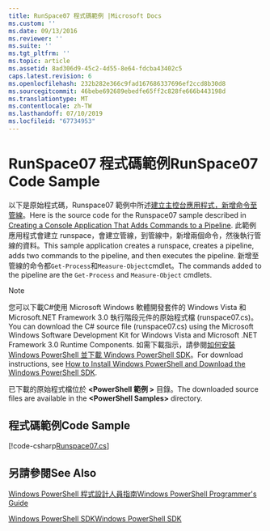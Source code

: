```yaml
---
title: RunSpace07 程式碼範例 |Microsoft Docs
ms.custom: ''
ms.date: 09/13/2016
ms.reviewer: ''
ms.suite: ''
ms.tgt_pltfrm: ''
ms.topic: article
ms.assetid: 8ad306d9-45c2-4d55-8e64-fdcba43402c5
caps.latest.revision: 6
ms.openlocfilehash: 232b282e366c9fad167686337696ef2ccd8b30d8
ms.sourcegitcommit: 46bebe692689ebedfe65ff2c828fe666b443198d
ms.translationtype: MT
ms.contentlocale: zh-TW
ms.lasthandoff: 07/10/2019
ms.locfileid: "67734953"
---
```

# <a name="runspace07-code-sample"></a><span data-ttu-id="64368-102">RunSpace07 程式碼範例</span><span class="sxs-lookup"><span data-stu-id="64368-102">RunSpace07 Code Sample</span></span>

<span data-ttu-id="64368-103">以下是原始程式碼，Runspace07 範例中所述[建立主控台應用程式，新增命令至管線](https://msdn.microsoft.com/en-us/01eb7808-e97b-4905-80be-9e2fa38c262e)。</span><span class="sxs-lookup"><span data-stu-id="64368-103">Here is the source code for the Runspace07 sample described in [Creating a Console Application That Adds Commands to a Pipeline](https://msdn.microsoft.com/en-us/01eb7808-e97b-4905-80be-9e2fa38c262e).</span></span> <span data-ttu-id="64368-104">此範例應用程式會建立 runspace，會建立管線，到管線中，新增兩個命令，然後執行管線的資料。</span><span class="sxs-lookup"><span data-stu-id="64368-104">This sample application creates a runspace, creates a pipeline, adds two commands to the pipeline, and then executes the pipeline.</span></span> <span data-ttu-id="64368-105">新增至管線的命令都`Get-Process`和`Measure-Object`cmdlet。</span><span class="sxs-lookup"><span data-stu-id="64368-105">The commands added to the pipeline are the `Get-Process` and `Measure-Object` cmdlets.</span></span>

> [!NOTE]
> <span data-ttu-id="64368-106">您可以下載C#使用 Microsoft Windows 軟體開發套件的 Windows Vista 和 Microsoft.NET Framework 3.0 執行階段元件的原始程式檔 (runspace07.cs)。</span><span class="sxs-lookup"><span data-stu-id="64368-106">You can download the C# source file (runspace07.cs) using the Microsoft Windows Software Development Kit for Windows Vista and Microsoft .NET Framework 3.0 Runtime Components.</span></span> <span data-ttu-id="64368-107">如需下載指示，請參閱[如何安裝 Windows PowerShell 並下載 Windows PowerShell SDK](/powershell/developer/installing-the-windows-powershell-sdk)。</span><span class="sxs-lookup"><span data-stu-id="64368-107">For download instructions, see [How to Install Windows PowerShell and Download the Windows PowerShell SDK](/powershell/developer/installing-the-windows-powershell-sdk).</span></span>
>
> <span data-ttu-id="64368-108">已下載的原始程式檔位於 **\<PowerShell 範例 >** 目錄。</span><span class="sxs-lookup"><span data-stu-id="64368-108">The downloaded source files are available in the **\<PowerShell Samples>** directory.</span></span>

## <a name="code-sample"></a><span data-ttu-id="64368-109">程式碼範例</span><span class="sxs-lookup"><span data-stu-id="64368-109">Code Sample</span></span>

[!code-csharp[Runspace07.cs](../../powershell-sdk-samples/SDK-2.0/csharp/Runspace07/Runspace07.cs#L11-L108 "Runspace07.cs")]

## <a name="see-also"></a><span data-ttu-id="64368-110">另請參閱</span><span class="sxs-lookup"><span data-stu-id="64368-110">See Also</span></span>

[<span data-ttu-id="64368-111">Windows PowerShell 程式設計人員指南</span><span class="sxs-lookup"><span data-stu-id="64368-111">Windows PowerShell Programmer's Guide</span></span>](./windows-powershell-programmer-s-guide.md)

[<span data-ttu-id="64368-112">Windows PowerShell SDK</span><span class="sxs-lookup"><span data-stu-id="64368-112">Windows PowerShell SDK</span></span>](../windows-powershell-reference.md)